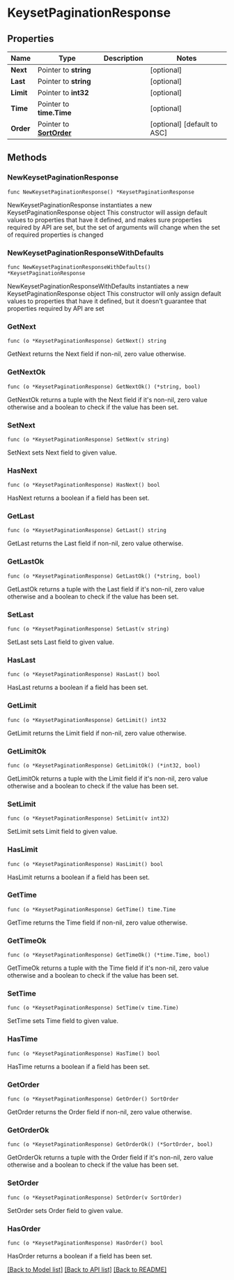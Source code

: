 # KeysetPaginationResponse

## Properties

Name | Type | Description | Notes
------------ | ------------- | ------------- | -------------
**Next** | Pointer to **string** |  | [optional] 
**Last** | Pointer to **string** |  | [optional] 
**Limit** | Pointer to **int32** |  | [optional] 
**Time** | Pointer to **time.Time** |  | [optional] 
**Order** | Pointer to [**SortOrder**](SortOrder.md) |  | [optional] [default to ASC]

## Methods

### NewKeysetPaginationResponse

`func NewKeysetPaginationResponse() *KeysetPaginationResponse`

NewKeysetPaginationResponse instantiates a new KeysetPaginationResponse object
This constructor will assign default values to properties that have it defined,
and makes sure properties required by API are set, but the set of arguments
will change when the set of required properties is changed

### NewKeysetPaginationResponseWithDefaults

`func NewKeysetPaginationResponseWithDefaults() *KeysetPaginationResponse`

NewKeysetPaginationResponseWithDefaults instantiates a new KeysetPaginationResponse object
This constructor will only assign default values to properties that have it defined,
but it doesn't guarantee that properties required by API are set

### GetNext

`func (o *KeysetPaginationResponse) GetNext() string`

GetNext returns the Next field if non-nil, zero value otherwise.

### GetNextOk

`func (o *KeysetPaginationResponse) GetNextOk() (*string, bool)`

GetNextOk returns a tuple with the Next field if it's non-nil, zero value otherwise
and a boolean to check if the value has been set.

### SetNext

`func (o *KeysetPaginationResponse) SetNext(v string)`

SetNext sets Next field to given value.

### HasNext

`func (o *KeysetPaginationResponse) HasNext() bool`

HasNext returns a boolean if a field has been set.

### GetLast

`func (o *KeysetPaginationResponse) GetLast() string`

GetLast returns the Last field if non-nil, zero value otherwise.

### GetLastOk

`func (o *KeysetPaginationResponse) GetLastOk() (*string, bool)`

GetLastOk returns a tuple with the Last field if it's non-nil, zero value otherwise
and a boolean to check if the value has been set.

### SetLast

`func (o *KeysetPaginationResponse) SetLast(v string)`

SetLast sets Last field to given value.

### HasLast

`func (o *KeysetPaginationResponse) HasLast() bool`

HasLast returns a boolean if a field has been set.

### GetLimit

`func (o *KeysetPaginationResponse) GetLimit() int32`

GetLimit returns the Limit field if non-nil, zero value otherwise.

### GetLimitOk

`func (o *KeysetPaginationResponse) GetLimitOk() (*int32, bool)`

GetLimitOk returns a tuple with the Limit field if it's non-nil, zero value otherwise
and a boolean to check if the value has been set.

### SetLimit

`func (o *KeysetPaginationResponse) SetLimit(v int32)`

SetLimit sets Limit field to given value.

### HasLimit

`func (o *KeysetPaginationResponse) HasLimit() bool`

HasLimit returns a boolean if a field has been set.

### GetTime

`func (o *KeysetPaginationResponse) GetTime() time.Time`

GetTime returns the Time field if non-nil, zero value otherwise.

### GetTimeOk

`func (o *KeysetPaginationResponse) GetTimeOk() (*time.Time, bool)`

GetTimeOk returns a tuple with the Time field if it's non-nil, zero value otherwise
and a boolean to check if the value has been set.

### SetTime

`func (o *KeysetPaginationResponse) SetTime(v time.Time)`

SetTime sets Time field to given value.

### HasTime

`func (o *KeysetPaginationResponse) HasTime() bool`

HasTime returns a boolean if a field has been set.

### GetOrder

`func (o *KeysetPaginationResponse) GetOrder() SortOrder`

GetOrder returns the Order field if non-nil, zero value otherwise.

### GetOrderOk

`func (o *KeysetPaginationResponse) GetOrderOk() (*SortOrder, bool)`

GetOrderOk returns a tuple with the Order field if it's non-nil, zero value otherwise
and a boolean to check if the value has been set.

### SetOrder

`func (o *KeysetPaginationResponse) SetOrder(v SortOrder)`

SetOrder sets Order field to given value.

### HasOrder

`func (o *KeysetPaginationResponse) HasOrder() bool`

HasOrder returns a boolean if a field has been set.


[[Back to Model list]](../README.md#documentation-for-models) [[Back to API list]](../README.md#documentation-for-api-endpoints) [[Back to README]](../README.md)


